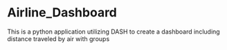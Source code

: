 # Airline_Dashboard
This is a python application utilizing DASH to create a dashboard including distance traveled by air with groups
